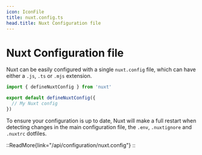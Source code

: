 ```yaml
---
icon: IconFile
title: nuxt.config.ts
head.title: Nuxt Configuration file
---
```


# Nuxt Configuration file

Nuxt can be easily configured with a single `nuxt.config` file, which can have either a `.js`, `.ts` or `.mjs` extension.

```ts
import { defineNuxtConfig } from 'nuxt'

export default defineNuxtConfig({
  // My Nuxt config
})
```

To ensure your configuration is up to date, Nuxt will make a full restart when detecting changes in the main configuration file, the `.env`, `.nuxtignore` and `.nuxtrc` dotfiles.

::ReadMore{link="/api/configuration/nuxt.config"}
::
